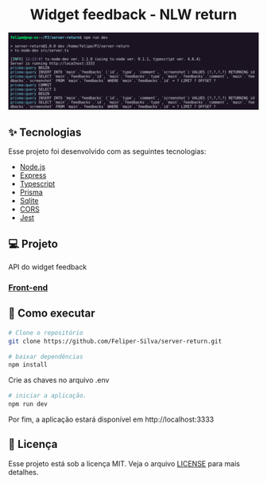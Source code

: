 <h1 align="center">Widget feedback - NLW return</h1>

<img src="./.github/Screenshot from 2022-05-08 12-42-28.png" />

## :sparkles: Tecnologias

Esse projeto foi desenvolvido com as seguintes tecnologias:

- [Node.js](https://nodejs.org)
- [Express](https://expressjs.com/pt-br/)
- [Typescript](https://www.typescriptlang.org/)
- [Prisma](https://www.prisma.io/)
- [Sqlite](https://www.sqlite.org/index.html)
- [CORS](https://www.npmjs.com/package/nextjs-cors)
- [Jest](https://jestjs.io/pt-BR/)

## :computer: Projeto

API do widget feedback

### [Front-end](https://github.com/Feliper-Silva/return-web)

## :rocket: Como executar

```sh
# Clone o repositório
git clone https://github.com/Feliper-Silva/server-return.git
```

```sh
# baixar dependências
npm install
```

Crie as chaves no arquivo .env

```sh
# iniciar a aplicação.
npm run dev
```

Por fim, a aplicação estará disponível em http://localhost:3333

## :page_facing_up: Licença

Esse projeto está sob a licença MIT. Veja o arquivo [LICENSE](LICENSE.md) para mais detalhes.
